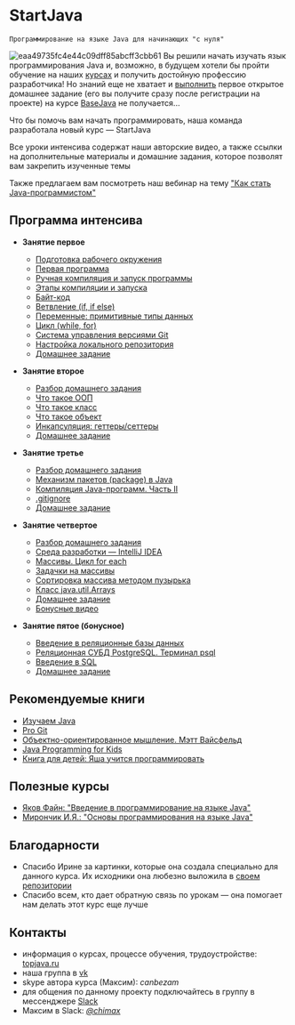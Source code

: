 # StartJava
    Программирование на языке Java для начинающих "с нуля"

![eaa49735fc4e44c09dff85abcff3cbb61](https://user-images.githubusercontent.com/29703461/41687911-6998bd4e-74f2-11e8-8f36-841919089170.jpg)
Вы решили начать изучать язык программирования Java и, возможно, в будущем хотели бы пройти обучение на наших [курсах](https://topjava.ru/) и получить достойную профессию разработчика!
Но знаний еще не хватает и [выполнить](https://drive.google.com/file/d/1W9AtOE3yvDCOOZxmHSw4lGpFiFVYJB8_/view?usp=sharing) первое открытое домашнее задание (его вы получите сразу после регистрации на проекте) на курсе [BaseJava](https://topjava.ru/basejava) не получается...

Что бы помочь вам начать программировать, наша команда разработала новый курс — StartJava

Все уроки интенсива содержат наши авторские видео, а также ссылки на дополнительные материалы и домашние задания, которое позволят вам закрепить изученные темы

Также предлагаем вам посмотреть наш вебинар на тему ["Как стать Java-программистом"](https://vk.com/wall-18505771_829)


## Программа интенсива
- **Занятие первое**
  - [Подготовка рабочего окружения](https://github.com/ichimax/startjava/blob/master/lesson%201.md#1-Подготовка-рабочего-окружения)
  - [Первая программа](https://github.com/ichimax/startjava/blob/master/lesson%201.md#2-Первая-программа)
  - [Ручная компиляция и запуск программы](https://github.com/ichimax/startjava/blob/master/lesson%201.md#3-Ручная-компиляция-и-запуск-программы)
  - [Этапы компиляции и запуска](https://github.com/ichimax/startjava/blob/master/lesson%201.md#4-Этапы-компиляции-и-запуска)
  - [Байт-код](https://github.com/ichimax/startjava/blob/master/lesson%201.md#5-Байт-код)
  - [Ветвление (if, if else)](https://github.com/ichimax/startjava/blob/master/lesson%201.md#6-Ветвление-if-if-else)
  - [Переменные: примитивные типы данных](https://github.com/ichimax/startjava/blob/master/lesson%201.md#7-Переменные-примитивные-типы-данных)
  - [Цикл (while, for)](https://github.com/ichimax/startjava/blob/master/lesson%201.md#8-Цикл-while-for)
  - [Система управления версиями Git](https://github.com/ichimax/startjava/blob/master/lesson%201.md#9-Система-управления-версиями-git)
  - [Настройка локального репозитория](https://github.com/ichimax/startjava/blob/master/lesson%201.md#10-Настройка-локального-репозитория)
  - [Домашнее задание](https://github.com/ichimax/startjava/blob/master/lesson%201.md#11-Домашнее-задание)
  
- **Занятие второе**
  - [Разбор домашнего задания](https://github.com/ichimax/startjava/blob/master/lesson%202.md#Разбор-домашнего-задания)
  - [Что такое ООП](https://github.com/ichimax/startjava/blob/master/lesson%202.md#-1-Что-такое-ООП)
  - [Что такое класс](https://github.com/ichimax/startjava/blob/master/lesson%202.md#-2-Что-такое-класс)
  - [Что такое объект](https://github.com/ichimax/startjava/blob/master/lesson%202.md#-3-Что-такое-объект)
  - [Инкапсуляция: геттеры/сеттеры](https://github.com/ichimax/startjava/blob/master/lesson%202.md#-4-Инкапсуляция-геттерысеттеры)
  - [Домашнее задание](https://github.com/ichimax/startjava/blob/master/lesson%202.md#6-Домашнее-задание)
  
- **Занятие третье**
  - [Разбор домашнего задания](https://github.com/ichimax/startjava/blob/master/lesson%203.md#Разбор-домашнего-задания)
  - [Механизм пакетов (package) в Java](https://github.com/ichimax/startjava/blob/master/lesson%203.md#-1-Механизм-пакетов-package-в-java)
  - [Компиляция Java-программ. Часть II](https://github.com/ichimax/startjava/blob/master/lesson%203.md#-2-Компиляция-java-программ-Часть-ii)
  - [.gitignore](https://github.com/ichimax/startjava/blob/master/lesson%203.md#-3-gitignore)
  - [Домашнее задание](https://github.com/ichimax/startjava/blob/master/lesson%203.md#5-Домашнее-задание)
  
- **Занятие четвертое**
  - [Разбор домашнего задания](https://github.com/ichimax/startjava/blob/master/lesson%204.md#Разбор-домашнего-задания)
  - [Среда разработки — IntelliJ IDEA](https://github.com/ichimax/startjava/blob/master/lesson%204.md#-1-Среда-разработки--intellij-idea)
  - [Массивы. Цикл for each](https://github.com/ichimax/startjava/blob/master/lesson%204.md#-2-Массивы-Цикл-for-each)
  - [Задачки на массивы](https://github.com/ichimax/startjava/blob/master/lesson%204.md#-3-Задачки-на-массивы)
  - [Сортировка массива методом пузырька](https://github.com/ichimax/startjava/blob/master/lesson%204.md#4-Сортировка-массива-методом-пузырька)
  - [Класс java.util.Arrays](https://github.com/ichimax/startjava/blob/master/lesson%204.md#5-Класс-javautilarrays)
  - [Домашнее задание](https://github.com/ichimax/startjava/blob/master/lesson%204.md#6-Домашнее-задание)
  - [Бонусные видео](https://github.com/ichimax/startjava/blob/master/lesson%204.md#7-Бонусные-видео)
  
- **Занятие пятое (бонусное)**
   - [Введение в реляционные базы данных](https://github.com/ichimax/startjava/blob/master/lesson%205.md#-1-Введение-в-реляционные-базы-данных)
   - [Реляционная СУБД PostgreSQL. Терминал psql](https://github.com/ichimax/startjava/blob/master/lesson%205.md#-2-Реляционная-СУБД-postgresql-Терминал-psql)
   - [Введение в SQL](https://github.com/ichimax/startjava/blob/master/lesson%205.md#-3-Введение-в-sql)
   - [Домашнее задание](https://github.com/ichimax/startjava/blob/master/lesson%205.md#4-Домашнее-задание)

## Рекомендуемые книги
 - [Изучаем Java](https://www.ozon.ru/context/detail/id/7821666/)
 - [Pro Git](https://git-scm.com/book/ru/v2)
 - [Объектно-ориентированное мышление. Мэтт Вайсфельд](https://www.ozon.ru/context/detail/id/26036833/)
 - [Java Programming for Kids](http://yfain.github.io/Java4Kids/)
 - [Книга для детей: Яша учится программировать](https://drive.google.com/file/d/1ukTlzMrFX3Zj8X9TXp6U-mJUH1fOKUED/view?usp=sharing)
 
## Полезные курсы
 - [Яков Файн: "Введение в программирование на языке Java"](https://www.youtube.com/playlist?list=PLkKunJj_bZefB1_hhS68092rbF4HFtKjW)
 - [Мирончик И.Я.: "Основы программирования на языке Java"](https://www.youtube.com/playlist?list=PL4535B9D2F8203AC7)
 
## Благодарности
 - Спасибо Ирине за картинки, которые она создала специально для данного курса. Их исходники она любезно выложила в [своем репозитории](https://github.com/gagarina6794/startjava)
 - Спасибо всем, кто дает обратную связь по урокам — она помогает нам делать этот курс еще лучше
 
 ## Контакты
 - информация о курсах, процессе обучения, трудоустройстве: [topjava.ru](https://topjava.ru/)
 - наша группа в [vk](https://vk.com/topjavaru)
 - skype автора курса (Максим): *canbezam*
 - для общения по данному проекту подключайтесь в группу в мессенджере [Slack](https://join.slack.com/t/startjava/shared_invite/enQtMjk1ODAxNjgzMjY1LWNlNmY5MzFlMGNjMGYzMDI4MTk3YWM1Zjc3ZDhmZjAwNmE3NzUzYWNiY2ViMjg2NTk3NjBkMGI5NWZmYjhjMjk)
 - Максим в Slack: [*@chimax*](https://startjava.slack.com/messages/@chimax)
